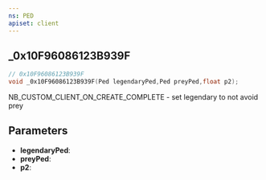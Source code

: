 ```yaml
---
ns: PED
apiset: client
---
```

## _0x10F96086123B939F

```c
// 0x10F96086123B939F
void _0x10F96086123B939F(Ped legendaryPed,Ped preyPed,float p2);
```

NB_CUSTOM_CLIENT_ON_CREATE_COMPLETE - set legendary to not avoid prey

## Parameters
* **legendaryPed**:
* **preyPed**:
* **p2**:
